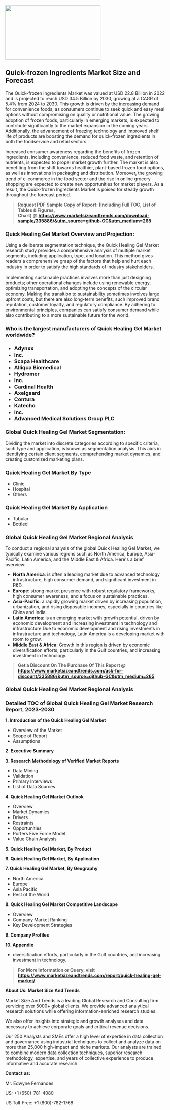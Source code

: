 <p><img class="alignnone size-medium wp-image-20088" src="https://ffe5etoiles.com/wp-content/uploads/2024/12/MST1-300x171.png" alt="" width="300" height="171" /></p><h2>Quick-frozen Ingredients Market Size and Forecast</h2><p>The Quick-frozen Ingredients Market was valued at USD 22.8 Billion in 2022 and is projected to reach USD 34.5 Billion by 2030, growing at a CAGR of 5.4% from 2024 to 2030. This growth is driven by the increasing demand for convenience foods, as consumers continue to seek quick and easy meal options without compromising on quality or nutritional value. The growing adoption of frozen foods, particularly in emerging markets, is expected to contribute significantly to the market expansion in the coming years. Additionally, the advancement of freezing technology and improved shelf life of products are boosting the demand for quick-frozen ingredients in both the foodservice and retail sectors.</p><p>Increased consumer awareness regarding the benefits of frozen ingredients, including convenience, reduced food waste, and retention of nutrients, is expected to propel market growth further. The market is also benefiting from the shift towards healthier, plant-based frozen food options, as well as innovations in packaging and distribution. Moreover, the growing trend of e-commerce in the food sector and the rise in online grocery shopping are expected to create new opportunities for market players. As a result, the Quick-frozen Ingredients Market is poised for steady growth throughout the forecast period.</p></p><blockquote id="" class=""><strong>Request PDF Sample Copy of Report: (Including Full TOC, List of Tables &amp; Figures, Chart)&nbsp;@&nbsp;<strong><a href="https://www.marketsizeandtrends.com/download-sample/335886/&utm_source=github-GC&utm_medium=265" target="_blank">https://www.marketsizeandtrends.com/download-sample/335886/&utm_source=github-GC&utm_medium=265</a></strong></strong></blockquote><h3 id="" class="">Quick Healing Gel Market&nbsp;Overview and Projection:</h3><p id="" class="">Using a deliberate segmentation technique, the Quick Healing Gel Market research study provides a comprehensive analysis of multiple market segments, including application, type, and location. This method gives readers a comprehensive grasp of the factors that help and hurt each industry in order to satisfy the high standards of industry stakeholders. <br /> <br />Implementing sustainable practices involves more than just designing products; other operational changes include using renewable energy, optimizing transportation, and adopting the concepts of the circular economy. Making the transition to sustainability sometimes involves large upfront costs, but there are also long-term benefits, such improved brand reputation, customer loyalty, and regulatory compliance. By adhering to environmental principles, companies can satisfy consumer demand while also contributing to a more sustainable future for the world.</p><h3 id="" class="">Who is the largest manufacturers of&nbsp;Quick Healing Gel Market worldwide?</h3><h3 class=""><p><ul><li>Adynxx </li><li> Inc. </li><li> Scapa Healthcare </li><li> Alliqua Biomedical </li><li> Hydromer </li><li> Inc. </li><li> Cardinal Health </li><li> Axelgaard </li><li> Contura </li><li> Katecho </li><li> Inc. </li><li> Advanced Medical Solutions Group PLC</li></ul></p></h3><h3 id="" class="">Global&nbsp;Quick Healing Gel Market Segmentation:</h3><p id="" class="">Dividing the market into discrete categories according to specific criteria, such type and application, is known as segmentation analysis. This aids in identifying certain client segments, comprehending market dynamics, and creating customized marketing plans.</p><h3 id="" class="">Quick Healing Gel Market&nbsp;By Type</h3><p><p><ul><li>Clinic</li><li> Hospital</li><li> Others</p></li></ul></p></p><h3 id="" class="">Quick Healing Gel Market&nbsp;By Application</h3><p class=""><p><ul><li>Tubular</li><li> Bottled</li></ul></p></p><h3 id="" class="">Global Quick Healing Gel Market Regional Analysis</h3><p id="" class="">To conduct a regional analysis of the global Quick Healing Gel Market, we typically examine various regions such as North America, Europe, Asia-Pacific, Latin America, and the Middle East &amp; Africa. Here's a brief overview:</p><ul><li><strong>North America</strong>: is often a leading market due to advanced technology infrastructure, high consumer demand, and significant investment in R&amp;D.</li><li><strong>Europe</strong>: strong market presence with robust regulatory frameworks, high consumer awareness, and a focus on sustainable practices.</li><li><strong>Asia-Pacific</strong>: a rapidly growing market driven by increasing population, urbanization, and rising disposable incomes, especially in countries like China and India.</li><li><strong>Latin America</strong>: is an emerging market with growth potential, driven by economic development and increasing investment in technology and infrastructure.Due to economic development and rising investments in infrastructure and technology, Latin America is a developing market with room to grow.</li><li><strong>Middle East &amp; Africa</strong>: Growth in this region is driven by economic diversification efforts, particularly in the Gulf countries, and increasing investment in technology.</li></ul><blockquote id="" class=""><strong>Get a Discount On The Purchase Of This Report @ <strong><a href="https://www.marketsizeandtrends.com/ask-for-discount/335886/&utm_source=github-GC&utm_medium=265" target="_blank">https://www.marketsizeandtrends.com/ask-for-discount/335886/&utm_source=github-GC&utm_medium=265</a></strong></strong></blockquote><h3 id="" class="">Global Quick Healing Gel Market Regional Analysis</h3><h3 id="" class="">Detailed TOC of Global Quick Healing Gel Market Research Report, 2023-2030</h3><p id="" class=""><strong>1. Introduction of the Quick Healing Gel Market</strong></p><ul><li>Overview of the Market</li><li>Scope of Report</li><li>Assumptions</li></ul><p id="" class=""><strong>2. Executive Summary</strong></p><p id="" class=""><strong>3. Research Methodology of Verified Market Reports</strong></p><ul><li>Data Mining</li><li>Validation</li><li>Primary Interviews</li><li>List of Data Sources</li></ul><p id="" class=""><strong>4. Quick Healing Gel Market Outlook</strong></p><ul><li>Overview</li><li>Market Dynamics</li><li>Drivers</li><li>Restraints</li><li>Opportunities</li><li>Porters Five Force Model</li><li>Value Chain Analysis</li></ul><p id="" class=""><strong>5. Quick Healing Gel Market, By Product</strong></p><p id="" class=""><strong>6. Quick Healing Gel Market, By Application</strong></p><p id="" class=""><strong>7. Quick Healing Gel Market, By Geography</strong></p><ul><li>North America</li><li>Europe</li><li>Asia Pacific</li><li>Rest of the World</li></ul><p id="" class=""><strong>8. Quick Healing Gel Market Competitive Landscape</strong></p><ul><li>Overview</li><li>Company Market Ranking</li><li>Key Development Strategies</li></ul><p id="" class=""><strong>9. Company Profiles</strong></p><p id="" class=""><strong>10. Appendix</strong></p><ul><li>diversification efforts, particularly in the Gulf countries, and increasing investment in technology.</li></ul><blockquote id="" class=""><strong>For More Information or Query, visit <strong><strong><a href="https://www.marketsizeandtrends.com/report/quick-healing-gel-market/" target="_blank">https://www.marketsizeandtrends.com/report/quick-healing-gel-market/</a></strong></strong></strong></blockquote><p id="" class=""><strong>About Us: Market Size And Trends</strong></p><p id="" class="">Market Size And Trends is a leading Global Research and Consulting firm servicing over 5000+ global clients. We provide advanced analytical research solutions while offering information-enriched research studies.</p><p id="" class="">We also offer insights into strategic and growth analyses and data necessary to achieve corporate goals and critical revenue decisions.</p><p id="" class="">Our 250 Analysts and SMEs offer a high level of expertise in data collection and governance using industrial techniques to collect and analyze data on more than 25,000 high-impact and niche markets. Our analysts are trained to combine modern data collection techniques, superior research methodology, expertise, and years of collective experience to produce informative and accurate research.</p><p id="" class=""><strong>Contact us:</strong></p><p id="" class="">Mr. Edwyne Fernandes</p><p id="" class="">US: +1 (650)-781-4080</p><p id="" class="">US Toll-Free: +1 (800)-782-1768</p>
